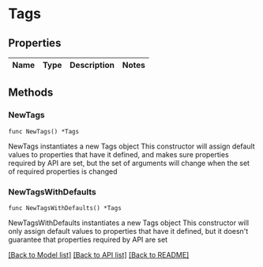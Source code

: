 # Tags

## Properties

Name | Type | Description | Notes
------------ | ------------- | ------------- | -------------

## Methods

### NewTags

`func NewTags() *Tags`

NewTags instantiates a new Tags object
This constructor will assign default values to properties that have it defined,
and makes sure properties required by API are set, but the set of arguments
will change when the set of required properties is changed

### NewTagsWithDefaults

`func NewTagsWithDefaults() *Tags`

NewTagsWithDefaults instantiates a new Tags object
This constructor will only assign default values to properties that have it defined,
but it doesn't guarantee that properties required by API are set


[[Back to Model list]](../README.md#documentation-for-models) [[Back to API list]](../README.md#documentation-for-api-endpoints) [[Back to README]](../README.md)


